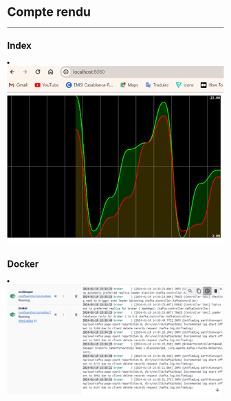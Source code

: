 <h1>
Compte rendu
</h1>

***
<h2>Index</h2>
<li><img src="Captures/index.png"></li>

<h2>Docker</h2>
<li><img src="Captures/Docker.png"></li>